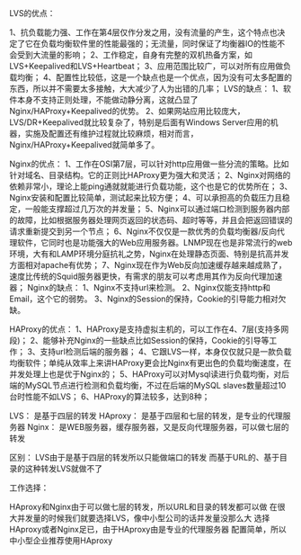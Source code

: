 LVS的优点：

1、抗负载能力强、工作在第4层仅作分发之用，没有流量的产生，这个特点也决定了它在负载均衡软件里的性能最强的；无流量，同时保证了均衡器IO的性能不会受到大流量的影响；
2、工作稳定，自身有完整的双机热备方案，如LVS+Keepalived和LVS+Heartbeat；
3、应用范围比较广，可以对所有应用做负载均衡；
4、配置性比较低，这是一个缺点也是一个优点，因为没有可太多配置的东西，所以并不需要太多接触，大大减少了人为出错的几率；
LVS的缺点：
1、软件本身不支持正则处理，不能做动静分离，这就凸显了Nginx/HAProxy+Keepalived的优势。
2、如果网站应用比较庞大，LVS/DR+Keepalived就比较复杂了，特别是后面有Windows Server应用的机器，实施及配置还有维护过程就比较麻烦，相对而言，Nginx/HAProxy+Keepalived就简单多了。

Nginx的优点：
1、工作在OSI第7层，可以针对http应用做一些分流的策略。比如针对域名、目录结构。它的正则比HAProxy更为强大和灵活；
2、Nginx对网络的依赖非常小，理论上能ping通就就能进行负载功能，这个也是它的优势所在；
3、Nginx安装和配置比较简单，测试起来比较方便；
4、可以承担高的负载压力且稳定，一般能支撑超过几万次的并发量；
5、Nginx可以通过端口检测到服务器内部的故障，比如根据服务器处理网页返回的状态码、超时等等，并且会把返回错误的请求重新提交到另一个节点；
6、Nginx不仅仅是一款优秀的负载均衡器/反向代理软件，它同时也是功能强大的Web应用服务器。LNMP现在也是非常流行的web环境，大有和LAMP环境分庭抗礼之势，Nginx在处理静态页面、特别是抗高并发方面相对apache有优势；
7、Nginx现在作为Web反向加速缓存越来越成熟了，速度比传统的Squid服务器更快，有需求的朋友可以考虑用其作为反向代理加速器；
Nginx的缺点：
1、Nginx不支持url来检测。
2、Nginx仅能支持http和Email，这个它的弱势。
3、Nginx的Session的保持，Cookie的引导能力相对欠缺。


HAProxy的优点：
1、HAProxy是支持虚拟主机的，可以工作在4、7层(支持多网段)；
2、能够补充Nginx的一些缺点比如Session的保持，Cookie的引导等工作；
3、支持url检测后端的服务器；
4、它跟LVS一样，本身仅仅就只是一款负载均衡软件；单纯从效率上来讲HAProxy更会比Nginx有更出色的负载均衡速度，在并发处理上也是优于Nginx的；
5、HAProxy可以对Mysql读进行负载均衡，对后端的MySQL节点进行检测和负载均衡，不过在后端的MySQL slaves数量超过10台时性能不如LVS；
6、HAProxy的算法较多，达到8种；

LVS： 是基于四层的转发
HAproxy： 是基于四层和七层的转发，是专业的代理服务器
Nginx： 是WEB服务器，缓存服务器，又是反向代理服务器，可以做七层的转发

区别： LVS由于是基于四层的转发所以只能做端口的转发
而基于URL的、基于目录的这种转发LVS就做不了

工作选择：

HAproxy和Nginx由于可以做七层的转发，所以URL和目录的转发都可以做
在很大并发量的时候我们就要选择LVS，像中小型公司的话并发量没那么大
选择HAproxy或者Nginx足已，由于HAproxy由是专业的代理服务器
配置简单，所以中小型企业推荐使用HAproxy